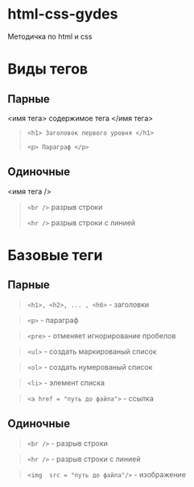 # html-css-gydes
Методичка по html и css

# Виды тегов
## Парные
<имя тега> содержимое тега </имя тега>
> ``` <h1> Заголовок первого уровня </h1> ```
> 
> ```<p> Параграф </p> ```

## Одиночные

<имя тега />

> ```<br />```
> разрыв строки
> 
> ```<hr />```
> разрыв строки с линией

# Базовые теги

## Парные

> ```<h1>, <h2>, ... , <h6>``` - заголовки
  
> ```<p>``` - параграф
  
> ```<pre>``` - отменяет игнорирование пробелов

> ```<ul>``` - создать маркированый список

> ```<ol>``` - создать нумерованый список

> ```<li>``` - элемент списка

> ```<a href = "путь до файла">``` - ссылка

## Одиночные

> ```<br />``` - разрыв строки

> ```<hr />``` - разрыв строки с линией

> ```<img  src = "путь до файла"/>``` - изображение
